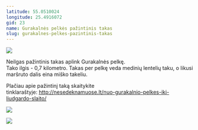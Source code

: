 ```yaml
---
latitude: 55.0510024
longitude: 25.4916072
gid: 23
name: Gurakalnės pelkės pažintinis takas
slug: gurakalnes-pelkes-pazintinis-takas
---
```

![](https://doc-00-ag-mymaps.googleusercontent.com/untrusted/hostedimage/ihucu48q9m5s1hftel5u85tfdc/non1pausc50fq4p3bki3t8qt9o/1641717000000/-WPmm_dsOCr8C_2Ftfdhs7CzXYdOD0wc/*/6AIsG_vakxcpRviFz5i8gUGZwdGW8x-Bh9t8jJLKTgKHucFUd5DnnPe-G6Tenh5tLgc0AiA2lHQMbVEJfa4F04niOUgPMt-R1_Parwo_2Lu7Hjkx3n41uPvypveonZm7rzbE7kTGX09ge5I5jVdocyTP6A9nbL9RoHqZf3bD25bdZGfkUDbHPcWlaNgPnGern?session=0&fife)  
  
Neilgas pažintinis takas aplink Gurakalnės pelkę.   
Tako ilgis - 0,7 kilometro. Takas per pelkę veda medinių lentelių taku, o likusi maršruto dalis eina miško takeliu.  
  
Plačiau apie pažintinį taką skaitykite tinklaraštyje: http://nesedeknamuose.lt/nuo-gurakalnio-pelkes-iki-liudgardo-slaito/  
  
![](https://doc-0k-ag-mymaps.googleusercontent.com/untrusted/hostedimage/ihucu48q9m5s1hftel5u85tfdc/a74q5rglvg089eisdrscbql6b0/1641717000000/-WPmm_dsOCr8C_2Ftfdhs7CzXYdOD0wc/*/6AIsG_vbuKOLdxnUQKbgvoiZbgDUtVjZvvuoCByHGjhYdndi6OxnOY8ojk0vRNVlTNs40xdIn0rP5LmbnALxbuS6X8pws8lw6c-pF5LErqb7xVW-SS3g4PrDyu3ltSlVTI55I6stWbi7OlhPpyBXJQDix54gCO6TdI5UssewXDMbLfdaRac8LGY-dh1beYsAm?session=0&fife)  
  
![](https://doc-10-ag-mymaps.googleusercontent.com/untrusted/hostedimage/ihucu48q9m5s1hftel5u85tfdc/000klcimdvcoomv5348go4ahmo/1641717000000/-WPmm_dsOCr8C_2Ftfdhs7CzXYdOD0wc/*/6AIsG_vY6O8UrP1_tXWdpT431At83TXH852N0xZIU_WWlYTiK1B6tQ7NZu0qqI7CBo1ogZzP8m4j_1zDAYW_-Wxki5dluWTSjPQAc_Jy_qFLCJBaH6N30RzxqraIqJNTkRkILArd1IeVdVnwxL7xamX5UgZg0_mPfEIsHzSCj-i9zqc6A3WdGNmiEFE7z5vJq?session=0&fife)
